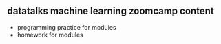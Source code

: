 ## datatalks machine learning zoomcamp content 

* programming practice for modules
* homework for modules
  
